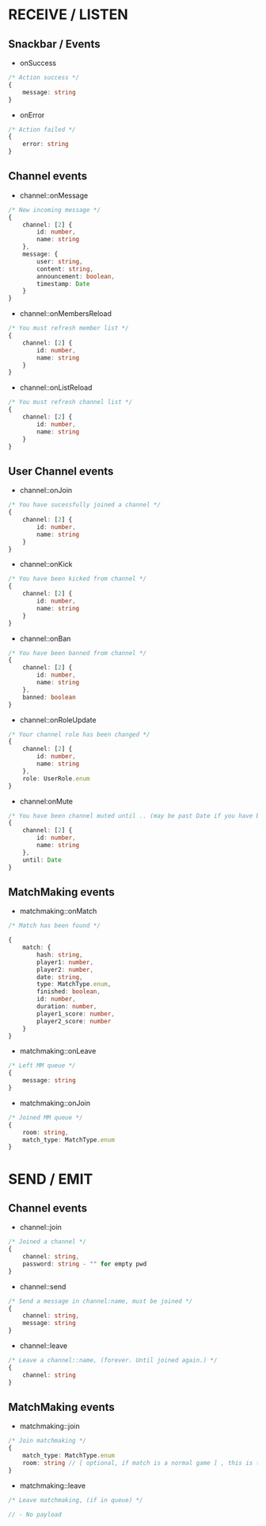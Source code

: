 # RECEIVE / LISTEN

## Snackbar / Events

- onSuccess
```typescript
/* Action success */
{
	message: string
}
```

- onError
```typescript
/* Action failed */
{
	error: string
}
```

## Channel events

- channel::onMessage
```typescript
/* New incoming message */
{
	channel: [2] {
		id: number,
		name: string
	},
	message: {
		user: string,
		content: string,
		announcement: boolean,
		timestamp: Date
	}
}
```

- channel::onMembersReload
```typescript
/* You must refresh member list */
{
	channel: [2] {
		id: number,
		name: string
	}
}
```

- channel::onListReload
```typescript
/* You must refresh channel list */
{
	channel: [2] {
		id: number,
		name: string
	}
}
```

## User Channel events

- channel::onJoin
```typescript
/* You have sucessfully joined a channel */
{
	channel: [2] {
		id: number,
		name: string
	}
}
```

- channel::onKick
```typescript
/* You have been kicked from channel */
{
	channel: [2] {
		id: number,
		name: string
	}
}
```

- channel::onBan
```typescript
/* You have been banned from channel */
{
	channel: [2] {
		id: number,
		name: string
	},
	banned: boolean
}
```

- channel::onRoleUpdate
```typescript
/* Your channel role has been changed */
{
	channel: [2] {
		id: number,
		name: string
	},
	role: UserRole.enum
}
```

- channel:onMute
```typescript
/* You have been channel muted until .. (may be past Date if you have been unmuted) */
{
	channel: [2] {
		id: number,
		name: string
	},
	until: Date
}
```

## MatchMaking events

- matchmaking::onMatch
```typescript
/* Match has been found */

{
    match: {
        hash: string,
        player1: number,
        player2: number,
        date: string,
        type: MatchType.enum,
        finished: boolean,
        id: number,
        duration: number,
        player1_score: number,
        player2_score: number
    }
}
```

- matchmaking::onLeave
```typescript
/* Left MM queue */
{
	message: string
}
```

- matchmaking::onJoin
```typescript
/* Joined MM queue */
{
	room: string,
	match_type: MatchType.enum
}
```

# SEND / EMIT

## Channel events

- channel::join
```typescript
/* Joined a channel */
{
	channel: string,
	password: string - "" for empty pwd
}
```

- channel::send
```typescript
/* Send a message in channel:name, must be joined */
{
	channel: string,
	message: string
}
```

- channel::leave
```typescript
/* Leave a channel::name, (forever. Until joined again.) */
{
	channel: string
}
```

## MatchMaking events

- matchmaking::join
```typescript
/* Join matchmaking */
{
	match_type: MatchType.enum
	room: string // [ optional, if match is a normal game ] , this is the room name
}
```

- matchmaking::leave
```typescript
/* Leave matchmaking, (if in queue) */

// - No payload
```